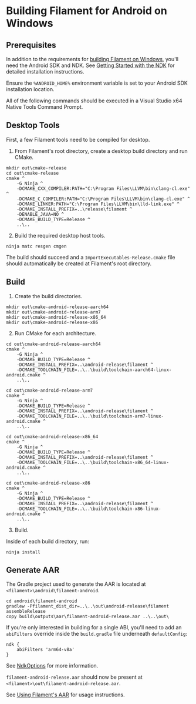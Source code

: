 # Building Filament for Android on Windows

## Prerequisites

In addition to the requirements for [building Filament on Windows](../README.md#windows), you'll
need the Android SDK and NDK. See [Getting Started with the
NDK](https://developer.android.com/ndk/guides/) for detailed installation instructions.

Ensure the `%ANDROID_HOME%` environment variable is set to your Android SDK installation location.

All of the following commands should be executed in a Visual Studio x64 Native Tools Command Prompt.

## Desktop Tools

First, a few Filament tools need to be compiled for desktop.

1. From Filament's root directory, create a desktop build directory and run CMake.

```
mkdir out\cmake-release
cd out\cmake-release
cmake ^
    -G Ninja ^
    -DCMAKE_CXX_COMPILER:PATH="C:\Program Files\LLVM\bin\clang-cl.exe" ^
    -DCMAKE_C_COMPILER:PATH="C:\Program Files\LLVM\bin\clang-cl.exe" ^
    -DCMAKE_LINKER:PATH="C:\Program Files\LLVM\bin\lld-link.exe" ^
    -DCMAKE_INSTALL_PREFIX=..\release\filament ^
    -DENABLE_JAVA=NO ^
    -DCMAKE_BUILD_TYPE=Release ^
    ..\..
```

2. Build the required desktop host tools.

```
ninja matc resgen cmgen
```

The build should succeed and a `ImportExecutables-Release.cmake` file should automatically be
created at Filament's root directory.

## Build

1. Create the build directories.

```
mkdir out\cmake-android-release-aarch64
mkdir out\cmake-android-release-arm7
mkdir out\cmake-android-release-x86_64
mkdir out\cmake-android-release-x86
```

2. Run CMake for each architecture.

```
cd out\cmake-android-release-aarch64
cmake ^
    -G Ninja ^
    -DCMAKE_BUILD_TYPE=Release ^
    -DCMAKE_INSTALL_PREFIX=..\android-release\filament ^
    -DCMAKE_TOOLCHAIN_FILE=..\..\build\toolchain-aarch64-linux-android.cmake ^
    ..\..

cd out\cmake-android-release-arm7
cmake ^
    -G Ninja ^
    -DCMAKE_BUILD_TYPE=Release ^
    -DCMAKE_INSTALL_PREFIX=..\android-release\filament ^
    -DCMAKE_TOOLCHAIN_FILE=..\..\build\toolchain-arm7-linux-android.cmake ^
    ..\..

cd out\cmake-android-release-x86_64
cmake ^
    -G Ninja ^
    -DCMAKE_BUILD_TYPE=Release ^
    -DCMAKE_INSTALL_PREFIX=..\android-release\filament ^
    -DCMAKE_TOOLCHAIN_FILE=..\..\build\toolchain-x86_64-linux-android.cmake ^
    ..\..

cd out\cmake-android-release-x86
cmake ^
    -G Ninja ^
    -DCMAKE_BUILD_TYPE=Release ^
    -DCMAKE_INSTALL_PREFIX=..\android-release\filament ^
    -DCMAKE_TOOLCHAIN_FILE=..\..\build\toolchain-x86-linux-android.cmake ^
    ..\..
```

3. Build.

Inside of each build directory, run:

```
ninja install
```

## Generate AAR

The Gradle project used to generate the AAR is located at `<filament>\android\filament-android`.

```
cd android\filament-android
gradlew -Pfilament_dist_dir=..\..\out\android-release\filament assembleRelease
copy build\outputs\aar\filament-android-release.aar ..\..\out\
```

If you're only interested in building for a single ABI, you'll need to add an `abiFilters` override
inside the `build.gradle` file underneath `defaultConfig`:

```
ndk {
    abiFilters 'arm64-v8a'
}
```

See
[NdkOptions](https://google.github.io/android-gradle-dsl/current/com.android.build.gradle.internal.dsl.NdkOptions.html#com.android.build.gradle.internal.dsl.NdkOptions:abiFilters)
for more information.

`filament-android-release.aar` should now be present at `<filament>\out\filament-android-release.aar`.

See [Using Filament's AAR](../README.md#using-filaments-aar) for usage instructions.

